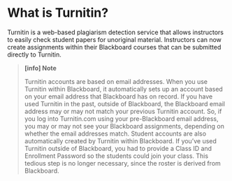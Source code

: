 # What is Turnitin?

Turnitin is a web-based plagiarism detection service that allows instructors to easily check student papers for unoriginal material. Instructors can now create assignments within their Blackboard courses that can be submitted directly to Turnitin.

> **[info] Note**
>
> Turnitin accounts are based on email addresses. When you use Turnitin within Blackboard, it automatically sets up an account based on your email address that Blackboard has on record. If you have used Turnitin in the past, outside of Blackboard, the Blackboard email address may or may not match your previous Turnitin account. So, if you log into Turnitin.com using your pre-Blackboard email address, you may or may not see your Blackboard assignments, depending on whether the email addresses match. Student accounts are also automatically created by Turnitin within Blackboard. If you’ve used Turnitin outside of Blackboard, you had to provide a Class ID and Enrollment Password so the students could join your class. This tedious step is no longer necessary, since the roster is derived from Blackboard.

